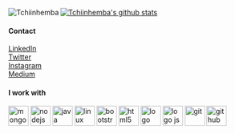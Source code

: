 [![Tchiinhemba's github stats](https://github-readme-stats.vercel.app/api?username=tchiinhemba&show_icons=true&theme=dark)](https://github.com/tchiinhemba)
<img align="left" src="https://github-readme-stats.vercel.app/api/top-langs/?username=tchiinhemba&layout=compact&hide=html&show_icons=true&theme=dark" alt="Tchiinhemba" />


#### Contact
[LinkedIn](https://linkedin.com/in/tchiinhemba)<br>
[Twitter](https://twitter.com/tchiinhemba)<br>
[Instagram](https://www.instagram.com/tchiinhemba/)<br>
[Medium](https://medium.com/@tchiinhemba)<br>

#### I work with <br>
<p align="left"><img src="https://github.com/konpa/devicon/blob/master/icons/mongodb/mongodb-original.svg" alt="mongodb" width="40" height="40"/>
  <img src="https://github.com/detain/svg-logos/blob/master/svg/nodejs-icon.svg" alt="nodejs" width="40" height="40"/>
  <img src="https://github.com/abranhe/programming-languages-logos/blob/master/src/java/java.svg" alt="java" width="40" heigth="35"/>
  <img src="https://github.com/konpa/devicon/blob/master/icons/linux/linux-original.svg" alt="linux" width="40" height="40"/>
  <img src="https://www.vectorlogo.zone/logos/getbootstrap/getbootstrap-icon.svg" alt="bootstrap" width="40" height="40"/>
  <img src="https://github.com/rdimascio/icons/blob/master/icons/color/html5.svg" alt="html5" width="40" height="40"/>
  <img src="https://github.com/konpa/devicon/blob/master/icons/css3/css3-original.svg" alt="logo css3" width="40" height="40" />
  <img src="https://github.com/detain/svg-logos/blob/master/svg/javascript-1.svg" alt="logo js" width="40" height="40" />
  <img src="https://www.vectorlogo.zone/logos/git-scm/git-scm-icon.svg" alt="git" width="40" height="40"/>
  <img src="https://www.vectorlogo.zone/logos/github/github-tile.svg" alt="github" width="40" height="40"/>
